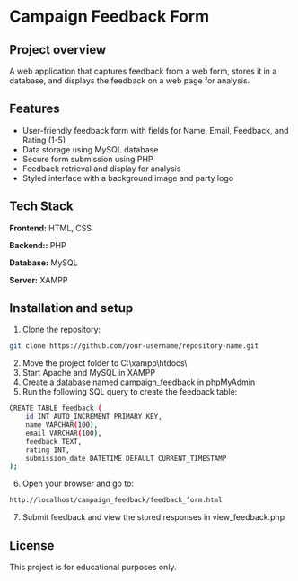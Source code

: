 # Campaign Feedback Form

## Project overview 
A web application that captures feedback from a web form, stores it in a database, and displays the feedback on a web page for analysis.
## Features

- User-friendly feedback form with fields for Name, Email, Feedback, and Rating (1-5)
- Data storage using MySQL database
- Secure form submission using PHP
- Feedback retrieval and display for analysis
- Styled interface with a background image and party logo


## Tech Stack

**Frontend:** HTML, CSS

**Backend::** PHP

**Database:** MySQL

**Server:** XAMPP
## Installation and setup 
1. Clone the repository:
```bash
git clone https://github.com/your-username/repository-name.git
```

2. Move the project folder to C:\xampp\htdocs\
3. Start Apache and MySQL in XAMPP
4. Create a database named campaign_feedback in phpMyAdmin
5. Run the following SQL query to create the feedback table:
```bash
CREATE TABLE feedback (
    id INT AUTO_INCREMENT PRIMARY KEY,
    name VARCHAR(100),
    email VARCHAR(100),
    feedback TEXT,
    rating INT,
    submission_date DATETIME DEFAULT CURRENT_TIMESTAMP
);
```

6. Open your browser and go to:
```bash
http://localhost/campaign_feedback/feedback_form.html
```

7. Submit feedback and view the stored responses in view_feedback.php
## License

This project is for educational purposes only.
